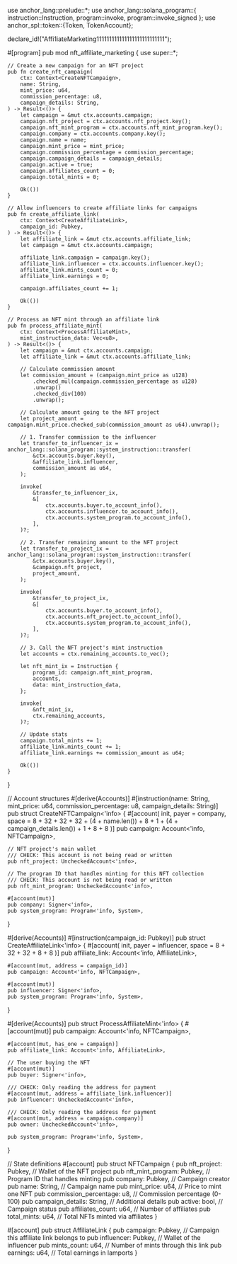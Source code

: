use anchor_lang::prelude::*;
use anchor_lang::solana_program::{
    instruction::Instruction, 
    program::invoke, 
    program::invoke_signed
};
use anchor_spl::token::{Token, TokenAccount};

declare_id!("Affi1iateMarketing111111111111111111111111111");

#[program]
pub mod nft_affiliate_marketing {
    use super::*;

    // Create a new campaign for an NFT project
    pub fn create_nft_campaign(
        ctx: Context<CreateNFTCampaign>,
        name: String,
        mint_price: u64,
        commission_percentage: u8,
        campaign_details: String,
    ) -> Result<()> {
        let campaign = &mut ctx.accounts.campaign;
        campaign.nft_project = ctx.accounts.nft_project.key();
        campaign.nft_mint_program = ctx.accounts.nft_mint_program.key();
        campaign.company = ctx.accounts.company.key();
        campaign.name = name;
        campaign.mint_price = mint_price;
        campaign.commission_percentage = commission_percentage;
        campaign.campaign_details = campaign_details;
        campaign.active = true;
        campaign.affiliates_count = 0;
        campaign.total_mints = 0;
        
        Ok(())
    }

    // Allow influencers to create affiliate links for campaigns
    pub fn create_affiliate_link(
        ctx: Context<CreateAffiliateLink>,
        campaign_id: Pubkey,
    ) -> Result<()> {
        let affiliate_link = &mut ctx.accounts.affiliate_link;
        let campaign = &mut ctx.accounts.campaign;
        
        affiliate_link.campaign = campaign.key();
        affiliate_link.influencer = ctx.accounts.influencer.key();
        affiliate_link.mints_count = 0;
        affiliate_link.earnings = 0;
        
        campaign.affiliates_count += 1;
        
        Ok(())
    }

    // Process an NFT mint through an affiliate link
    pub fn process_affiliate_mint(
        ctx: Context<ProcessAffiliateMint>,
        mint_instruction_data: Vec<u8>,
    ) -> Result<()> {
        let campaign = &mut ctx.accounts.campaign;
        let affiliate_link = &mut ctx.accounts.affiliate_link;
        
        // Calculate commission amount
        let commission_amount = (campaign.mint_price as u128)
            .checked_mul(campaign.commission_percentage as u128)
            .unwrap()
            .checked_div(100)
            .unwrap();
        
        // Calculate amount going to the NFT project
        let project_amount = campaign.mint_price.checked_sub(commission_amount as u64).unwrap();
        
        // 1. Transfer commission to the influencer
        let transfer_to_influencer_ix = anchor_lang::solana_program::system_instruction::transfer(
            &ctx.accounts.buyer.key(),
            &affiliate_link.influencer,
            commission_amount as u64,
        );
        
        invoke(
            &transfer_to_influencer_ix,
            &[
                ctx.accounts.buyer.to_account_info(),
                ctx.accounts.influencer.to_account_info(),
                ctx.accounts.system_program.to_account_info(),
            ],
        )?;
        
        // 2. Transfer remaining amount to the NFT project
        let transfer_to_project_ix = anchor_lang::solana_program::system_instruction::transfer(
            &ctx.accounts.buyer.key(),
            &campaign.nft_project,
            project_amount,
        );
        
        invoke(
            &transfer_to_project_ix,
            &[
                ctx.accounts.buyer.to_account_info(),
                ctx.accounts.nft_project.to_account_info(),
                ctx.accounts.system_program.to_account_info(),
            ],
        )?;

        // 3. Call the NFT project's mint instruction
        let accounts = ctx.remaining_accounts.to_vec();
        
        let nft_mint_ix = Instruction {
            program_id: campaign.nft_mint_program,
            accounts,
            data: mint_instruction_data,
        };
        
        invoke(
            &nft_mint_ix,
            ctx.remaining_accounts,
        )?;
        
        // Update stats
        campaign.total_mints += 1;
        affiliate_link.mints_count += 1;
        affiliate_link.earnings += commission_amount as u64;
        
        Ok(())
    }
}

// Account structures
#[derive(Accounts)]
#[instruction(name: String, mint_price: u64, commission_percentage: u8, campaign_details: String)]
pub struct CreateNFTCampaign<'info> {
    #[account(
        init,
        payer = company,
        space = 8 + 32 + 32 + 32 + (4 + name.len()) + 8 + 1 + (4 + campaign_details.len()) + 1 + 8 + 8
    )]
    pub campaign: Account<'info, NFTCampaign>,
    
    // NFT project's main wallet
    /// CHECK: This account is not being read or written
    pub nft_project: UncheckedAccount<'info>,
    
    // The program ID that handles minting for this NFT collection
    /// CHECK: This account is not being read or written
    pub nft_mint_program: UncheckedAccount<'info>,
    
    #[account(mut)]
    pub company: Signer<'info>,
    pub system_program: Program<'info, System>,
}

#[derive(Accounts)]
#[instruction(campaign_id: Pubkey)]
pub struct CreateAffiliateLink<'info> {
    #[account(
        init,
        payer = influencer,
        space = 8 + 32 + 32 + 8 + 8
    )]
    pub affiliate_link: Account<'info, AffiliateLink>,
    
    #[account(mut, address = campaign_id)]
    pub campaign: Account<'info, NFTCampaign>,
    
    #[account(mut)]
    pub influencer: Signer<'info>,
    pub system_program: Program<'info, System>,
}

#[derive(Accounts)]
pub struct ProcessAffiliateMint<'info> {
    #[account(mut)]
    pub campaign: Account<'info, NFTCampaign>,
    
    #[account(mut, has_one = campaign)]
    pub affiliate_link: Account<'info, AffiliateLink>,
    
    // The user buying the NFT
    #[account(mut)]
    pub buyer: Signer<'info>,
    
    /// CHECK: Only reading the address for payment
    #[account(mut, address = affiliate_link.influencer)]
    pub influencer: UncheckedAccount<'info>,

    /// CHECK: Only reading the address for payment
    #[account(mut, address = campaign.company)]
    pub owner: UncheckedAccount<'info>,
    
    pub system_program: Program<'info, System>,
}

// State definitions
#[account]
pub struct NFTCampaign {
    pub nft_project: Pubkey,          // Wallet of the NFT project
    pub nft_mint_program: Pubkey,     // Program ID that handles minting
    pub company: Pubkey,              // Campaign creator
    pub name: String,                 // Campaign name
    pub mint_price: u64,              // Price to mint one NFT
    pub commission_percentage: u8,    // Commission percentage (0-100)
    pub campaign_details: String,     // Additional details
    pub active: bool,                 // Campaign status
    pub affiliates_count: u64,        // Number of affiliates
    pub total_mints: u64,             // Total NFTs minted via affiliates
}

#[account]
pub struct AffiliateLink {
    pub campaign: Pubkey,        // Campaign this affiliate link belongs to
    pub influencer: Pubkey,      // Wallet of the influencer
    pub mints_count: u64,        // Number of mints through this link
    pub earnings: u64,           // Total earnings in lamports
}